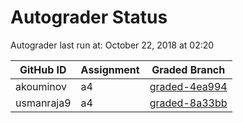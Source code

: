 # Autograder Status
Autograder last run at: October 22, 2018 at 02:20

| GitHub ID | Assignment | Graded Branch |
|-----------|------------|---------------|
| akouminov | a4 | [graded-4ea994](https://github.com/Fall2018COMP401-001/a4-akouminov/tree/graded-4ea994) | 
| usmanraja9 | a4 | [graded-8a33bb](https://github.com/Fall2018COMP401-001/a4-usmanraja9/tree/graded-8a33bb) | 
